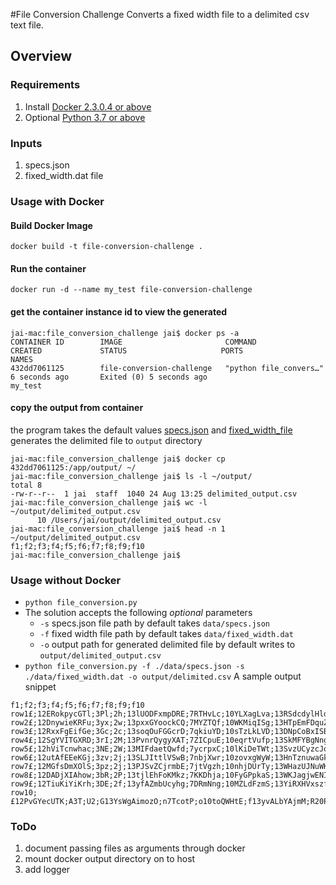 #File Conversion Challenge
Converts a fixed width file to a delimited csv text file.

## Overview

### Requirements
1. Install [Docker 2.3.0.4 or above](https://docs.docker.com/get-docker/)
1. Optional [Python 3.7 or above](https://www.python.org/downloads/) 

### Inputs
1. specs.json
1. fixed_width.dat file

### Usage with Docker
#### Build Docker Image
<pre><code>docker build -t file-conversion-challenge .</code></pre>
#### Run the container
<pre><code>docker run -d --name my_test file-conversion-challenge</code></pre>
#### get the container instance id to view the generated
<pre><code>jai-mac:file_conversion_challenge jai$ docker ps -a
CONTAINER ID        IMAGE                       COMMAND                  CREATED             STATUS                     PORTS               NAMES
432dd7061125        file-conversion-challenge   "python file_convers…"   6 seconds ago       Exited (0) 5 seconds ago                       my_test</code></pre>
#### copy the output from container
the program takes the default values  [specs.json](data/spec.json) and [fixed_width_file](data/fixed_width.dat)
generates the delimited file to `output` directory
<pre><code>jai-mac:file_conversion_challenge jai$ docker cp 432dd7061125:/app/output/ ~/
jai-mac:file_conversion_challenge jai$ ls -l ~/output/
total 8
-rw-r--r--  1 jai  staff  1040 24 Aug 13:25 delimited_output.csv
jai-mac:file_conversion_challenge jai$ wc -l ~/output/delimited_output.csv 
      10 /Users/jai/output/delimited_output.csv
jai-mac:file_conversion_challenge jai$ head -n 1 ~/output/delimited_output.csv 
f1;f2;f3;f4;f5;f6;f7;f8;f9;f10
jai-mac:file_conversion_challenge jai$ 
</code></pre>

### Usage without Docker
- `python file_conversion.py`
- The solution accepts the following *optional* parameters
    - `-s` specs.json file path by default takes `data/specs.json`
    - `-f` fixed width file path by default takes `data/fixed_width.dat`
    - `-o` output path for generated delimited file by default writes to `output/delimited_output.csv`
 - `python file_conversion.py -f ./data/specs.json -s ./data/fixed_width.dat -o output/delimited.csv`
 A sample output snippet
 <pre><code>f1;f2;f3;f4;f5;f6;f7;f8;f9;f10
row1£;12ERokpycGTl;3Pl;2h;13lUODFxmpDRE;7RTHvLc;10YLXagLva;13RSdcdylHldT;20EwhTiEAyBoRuoKUnOj;13ESLvoMugZWp
row2£;12DnywieKRFu;3yx;2w;13pxxGYoockCQ;7MYZTQf;10WKMiqISg;13HTpEmFDquZa;20KVVFbAKOITBomkHWqW;13cjaWsxVjYCc
row3£;12RxxFgEifGe;3Gc;2c;13soqOuFGGcrD;7qkiuYD;10sTzLkLVD;13DNpCoBxISBl;20NNKhQGyXlGFkBgvQLM;13fqCGLOYIRdv
row4£;12SgYVITGXRD;3rI;2M;13PvnrQygyXAT;7ZICpuE;10eqrtVufp;13SkMFYBgNngu;20JyMistPZCKKPsSQsWZ;13UOHJCRapmVu
row5£;12hViTcnwhac;3NE;2W;13MIFdaetQwfd;7ycrpxC;10lKiDeTWt;13SvzUCyzcJqf;20QeuBWaXudLicMIMJRF;13NCBiASLrHWZ
row6£;12utAfEEeKGj;3zv;2j;13SLJIttlVSwB;7nbjXwr;10zovxgWyW;13HnTznuwaGkh;20HCVQyXSgyYunnJooza;13DrcjBRzzVQn
row7£;12MGfsDmXOlS;3pz;2j;13PJSvZCjrmbE;7jtVgzh;10nhjDUrTy;13WHazUJNuWKv;20xkSKzdoLEDHpMgvWbP;13YiHIwxsEEXx
row8£;12DADjXIAhow;3bR;2P;13tjlEhFoKMkz;7KKDhja;10FyGPpkaS;13WKJagjwENIj;20oLWHWjrrmeqHFmrAja;13snMiSRbhMae
row9£;12TiuKiYiKrh;3DE;2f;13yfAZmbUcyhg;7DRmNng;10MZLdFzmS;13YiRXHVxszfQ;20dkXGAiSLwPeTXxTgXn;13tPlFNucSJEE
row10;£12PvGYecUTK;A3T;U2;G13YsWgAimozO;n7TcotP;o10toQWHtE;f13yvALbYAjmM;R20PiXPpwSZIBqPnPZcE;g13MfEQwLcIUL</code></pre>

### ToDo
1. document passing files as arguments through docker
1. mount docker output directory on to host
1. add logger     